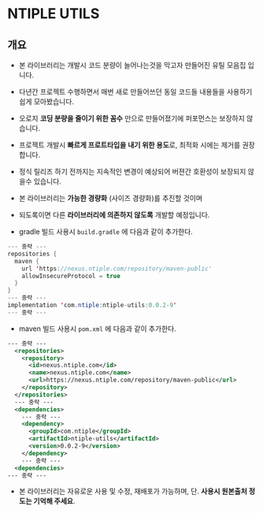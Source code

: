 # NTIPLE UTILS

## 개요

- 본 라이브러리는 개발시 코드 분량이 늘어나는것을 막고자 만들어진 유틸 모음집 입니다.

- 다년간 프로젝트 수행하면서 매번 새로 만들어쓰던 동일 코드들 내용들을 사용하기 쉽게 모아봤습니다.

- 오로지 **코딩 분량을 줄이기 위한 꼼수** 만으로 만들어졌기에 퍼포먼스는 보장하지 않습니다.

- 프로젝트 개발시 **빠르게 프로트타입을 내기 위한 용도**로, 최적화 시에는 제거를 권장합니다.

- 정식 릴리즈 하기 전까지는 지속적인 변경이 예상되어 버젼간 호환성이 보장되지 않을수 있습니다.

- 본 라이브러리는 **가능한 경량화** (사이즈 경량화)를 추진할 것이며

- 되도록이면 다른 **라이브러리에 의존하지 않도록** 개발할 예정입니다.

- gradle 빌드 사용시 `build.gradle` 에 다음과 같이 추가한다.

```java
--- 중략 ---
repositories {
  maven {
    url 'https://nexus.ntiple.com/repository/maven-public'
    allowInsecureProtocol = true
  }
}
--- 중략 ---
implementation 'com.ntiple:ntiple-utils:0.0.2-9'
--- 중략 ---
```

- maven 빌드 사용시 `pom.xml` 에 다음과 같이 추가한다.

```xml
--- 중략 ---
  <repositories>
    <repository>
      <id>nexus.ntiple.com</id>
      <name>nexus.ntiple.com</name>
      <url>https://nexus.ntiple.com/repository/maven-public</url>
    </repository>
  </repositories>
  --- 중략 ---
  <dependencies>
    --- 중략 ---
    <dependency>
      <groupId>com.ntiple</groupId>
      <artifactId>ntiple-utils</artifactId>
      <version>0.0.2-9</version>
    </dependency>
    --- 중략 ---
  <dependencies>
--- 중략 ---
```

- 본 라이브러리는 자유로운 사용 및 수정, 재배포가 가능하며, 단. **사용시 원본출처 정도는 기억해 주세요**.